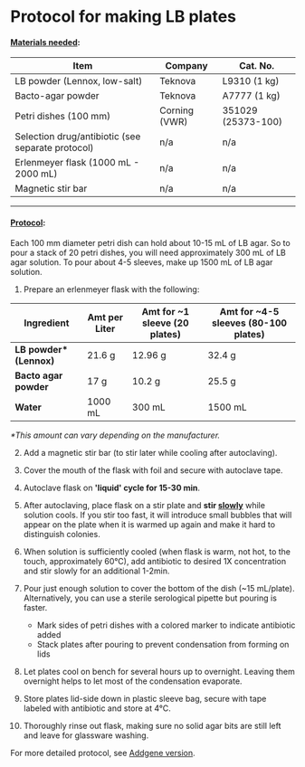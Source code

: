 # Protocol for making LB plates

#### <u>Materials needed</u>:
| Item         | Company | Cat. No. |
| ------------ | ------- | -------- |
|  LB powder (Lennox, low-salt)  | Teknova | L9310 (1 kg) |
|  Bacto-agar powder | Teknova | A7777 (1 kg) |
| Petri dishes (100 mm) | Corning (VWR) | 351029 (25373-100) |
| Selection drug/antibiotic (see separate protocol) | n/a  | n/a |
| Erlenmeyer flask (1000 mL - 2000 mL) | n/a | n/a |
|  Magnetic stir bar | n/a | n/a |

---
#### <u>Protocol</u>:

Each 100 mm diameter petri dish can hold about 10-15 mL of LB agar. So to pour a stack of 20 petri dishes, you will need approximately 300 mL of LB agar solution. To pour about 4-5 sleeves, make up 1500 mL of LB agar solution.

1. Prepare an erlenmeyer flask with the following:

| Ingredient | Amt per Liter | Amt for ~1 sleeve (20 plates) | Amt for ~4-5 sleeves (80-100 plates) |
| ---- | ---- | ---------------------------- | ----------------------------------- |
| **LB powder\* (Lennox)** | 21.6 g | 12.96 g | 32.4 g |
| **Bacto agar powder** | 17 g | 10.2 g | 25.5 g |
| **Water** | 1000 mL | 300 mL | 1500 mL |
*\*This amount can vary depending on the manufacturer.*


2. Add a magnetic stir bar (to stir later while cooling after autoclaving).

3. Cover the mouth of the flask with foil and secure with autoclave tape.

4. Autoclave flask on **'liquid' cycle for 15-30 min**.

5. After autoclaving, place flask on a stir plate and **stir <u>slowly</u>** while solution cools. If you stir too fast, it will introduce small bubbles that will appear on the plate when it is warmed up again and make it hard to distinguish colonies.

6. When solution is sufficiently cooled (when flask is warm, not hot, to the touch, approximately 60&deg;C), add antibiotic to desired 1X concentration and stir slowly for an additional 1-2min.

8. Pour just enough solution to cover the bottom of the dish (~15 mL/plate). Alternatively, you can use a sterile serological pipette but pouring is faster.
	- Mark sides of petri dishes with a colored marker to indicate antibiotic added
	- Stack plates after pouring to prevent condensation from forming on lids
	
8. Let plates cool on bench for several hours up to overnight. Leaving them overnight helps to let most of the condensation evaporate.

9. Store plates lid-side down in plastic sleeve bag, secure with tape labeled with antibiotic and store at 4&deg;C.

10. Thoroughly rinse out flask, making sure no solid agar bits are still left and leave for glassware washing.



For more detailed protocol, see [Addgene version](https://www.addgene.org/protocols/pouring-lb-agar-plates/).


